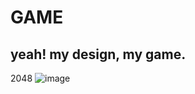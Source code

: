 # GAME
yeah! my design, my game.
----------
2048
![image](https://github.com/luofun/GAME/tree/master/2048/windows/console/gif)
